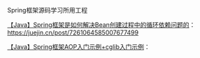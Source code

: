 Spring框架源码学习所用工程

[【Java】Spring框架是如何解决Bean创建过程中的循环依赖问题的](./【Java】Spring框架是如何解决Bean创建过程中的循环依赖问题的.md)：https://juejin.cn/post/7261064585007677499

[【Java】Spring框架AOP入门示例+cglib入门示例](./【Java】Spring框架AOP入门示例+cglib入门示例.md)：